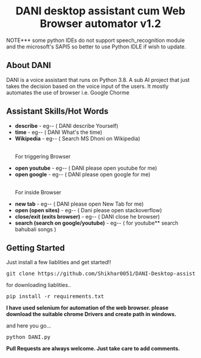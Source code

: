 <center><h1>DANI desktop assistant cum Web Browser automator v1.2</h1></center>

<p> NOTE***   some python IDEs do not support speech_recognition module and the microsoft's SAPI5 so better to use Python IDLE if wish to update. </p>

<h2>About DANI</h2>
<p>DANI is a voice assistant that runs on Python 3.8. A sub AI project that just takes the decision based on the voice input of the users. It mostly automates the use of browser i.e. Google Chorme</p>

<h2> Assistant Skills/Hot Words </h2>
<ul>
    <li><b>describe</b> - eg-- ( DANI describe Yourself) </li>
    <li><b>time</b> - eg-- ( DANI What's the time) </li>
    <li><b>Wikipedia</b> - eg-- ( Search MS Dhoni on Wikipedia) </li>
    <br>
    <p> For triggering Browser </p>
    <li><b>open youtube</b> - eg-- ( DANI please open youtube for me) </li>
    <li><b>open google</b> - eg-- ( DANI please open google for me) </li>
    <br>
    <p> For inside Browser </p>
    <li><b>new tab</b> - eg-- ( DANI please open New Tab for me) </li>
    <li><b>open (open sites)</b> - eg-- ( Dani please open stackoverflow) </li>
    <li><b>close/exit (exits browser)</b> - eg-- ( DANI close he browser) </li>
    <li><b>search (search on google/youtube)</b> - eg-- ( for youtube** search bahubali songs ) </li>
</ul>

<h2> Getting Started </h2>
Just install a few liablities and get started!!

<div class="highlight highlight-source-shell"><pre>git clone https://github.com/Shikhar0051/DANI-Desktop-assistant</pre></div>

for downloading liablities..
<div class="highlight highlight-source-shell"><pre>pip install -r requirements.txt</pre></div>


<b> I have used selenium for automation of the web browser. please download the suitable chrome Drivers and create path in windows. </b>


and here you go... 
<div class="highlight highlight-source-shell"><pre>python DANI.py</pre></div>

<p><b> Pull Requests are always welcome. Just take care to add comments. </b></p>
